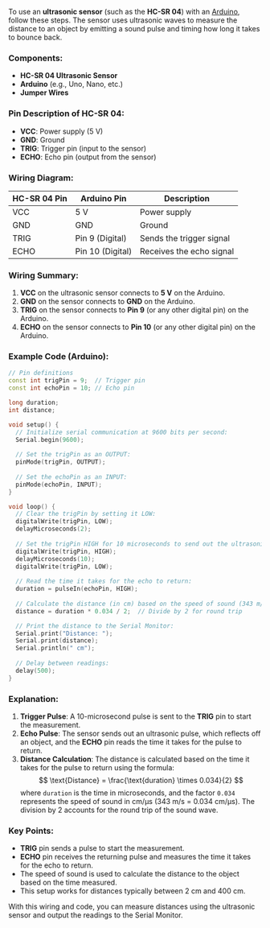 To use an **ultrasonic sensor** (such as the **HC-SR 04**) with an [Arduino](../Arduino/Arduino.md), follow these steps. The sensor uses ultrasonic waves to measure the distance to an object by emitting a sound pulse and timing how long it takes to bounce back.
### Components:
- **HC-SR 04 Ultrasonic Sensor**
- **Arduino** (e.g., Uno, Nano, etc.)
- **Jumper Wires**
### Pin Description of HC-SR 04:
- **VCC**: Power supply (5 V)
- **GND**: Ground
- **TRIG**: Trigger pin (input to the sensor)
- **ECHO**: Echo pin (output from the sensor)
### Wiring Diagram:

| HC-SR 04 Pin | Arduino Pin      | Description              |
| ------------ | ---------------- | ------------------------ |
| VCC          | 5 V              | Power supply             |
| GND          | GND              | Ground                   |
| TRIG         | Pin 9 (Digital)  | Sends the trigger signal |
| ECHO         | Pin 10 (Digital) | Receives the echo signal |

### Wiring Summary:
1. **VCC** on the ultrasonic sensor connects to **5 V** on the Arduino.
2. **GND** on the sensor connects to **GND** on the Arduino.
3. **TRIG** on the sensor connects to **Pin 9** (or any other digital pin) on the Arduino.
4. **ECHO** on the sensor connects to **Pin 10** (or any other digital pin) on the Arduino.
### Example Code (Arduino):

```cpp
// Pin definitions
const int trigPin = 9;  // Trigger pin
const int echoPin = 10; // Echo pin

long duration;
int distance;

void setup() {
  // Initialize serial communication at 9600 bits per second:
  Serial.begin(9600);
  
  // Set the trigPin as an OUTPUT:
  pinMode(trigPin, OUTPUT);
  
  // Set the echoPin as an INPUT:
  pinMode(echoPin, INPUT);
}

void loop() {
  // Clear the trigPin by setting it LOW:
  digitalWrite(trigPin, LOW);
  delayMicroseconds(2);
  
  // Set the trigPin HIGH for 10 microseconds to send out the ultrasonic pulse:
  digitalWrite(trigPin, HIGH);
  delayMicroseconds(10);
  digitalWrite(trigPin, LOW);
  
  // Read the time it takes for the echo to return:
  duration = pulseIn(echoPin, HIGH);
  
  // Calculate the distance (in cm) based on the speed of sound (343 m/s):
  distance = duration * 0.034 / 2;  // Divide by 2 for round trip

  // Print the distance to the Serial Monitor:
  Serial.print("Distance: ");
  Serial.print(distance);
  Serial.println(" cm");
  
  // Delay between readings:
  delay(500);
}
```

### Explanation:
1. **Trigger Pulse**: A 10-microsecond pulse is sent to the **TRIG** pin to start the measurement.
2. **Echo Pulse**: The sensor sends out an ultrasonic pulse, which reflects off an object, and the **ECHO** pin reads the time it takes for the pulse to return.
3. **Distance Calculation**: The distance is calculated based on the time it takes for the pulse to return using the formula:
   $$
   \text{Distance} = \frac{\text{duration} \times 0.034}{2}
   $$
   where `duration` is the time in microseconds, and the factor `0.034` represents the speed of sound in cm/μs (343 m/s = 0.034 cm/μs). The division by 2 accounts for the round trip of the sound wave.

### Key Points:
- **TRIG** pin sends a pulse to start the measurement.
- **ECHO** pin receives the returning pulse and measures the time it takes for the echo to return.
- The speed of sound is used to calculate the distance to the object based on the time measured.
- This setup works for distances typically between 2 cm and 400 cm.

With this wiring and code, you can measure distances using the ultrasonic sensor and output the readings to the Serial Monitor.

